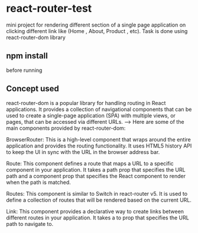 # react-router-test
mini project for rendering different section of a single page application on clicking different link like (Home , About, Product , etc).  Task is done using react-router-dom library
## npm install
before running 
## Concept used

react-router-dom is a popular library for handling routing in React applications. It provides a collection of navigational components that can be used to create a single-page application (SPA) with multiple views, or pages, that can be accessed via different URLs.
-->
Here are some of the main components provided by react-router-dom:

BrowserRouter: This is a high-level component that wraps around the entire application and provides the routing functionality. It uses HTML5 history API to keep the UI in sync with the URL in the browser address bar.

Route: This component defines a route that maps a URL to a specific component in your application. It takes a path prop that specifies the URL path and a component prop that specifies the React component to render when the path is matched.

Routes: This component is similar to Switch in react-router v5. It is used to define a collection of routes that will be rendered based on the current URL.

Link: This component provides a declarative way to create links between different routes in your application. It takes a to prop that specifies the URL path to navigate to.
